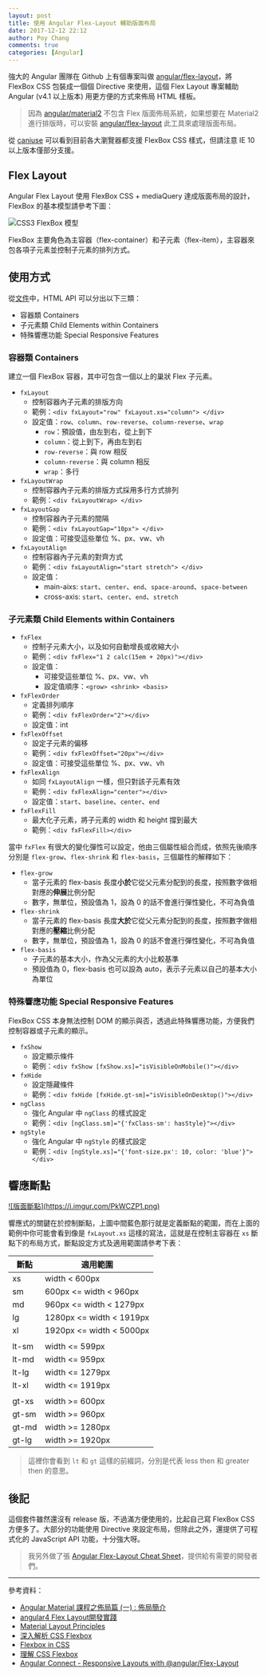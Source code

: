 ```yaml
---
layout: post
title: 使用 Angular Flex-Layout 輔助版面布局
date: 2017-12-12 22:12
author: Poy Chang
comments: true
categories: [Angular]
---
```

強大的 Angular 團隊在 Github 上有個專案叫做 [angular/flex-layout](https://github.com/angular/flex-layout)，將 FlexBox CSS 包裝成一個個 Directive 來使用，這個 Flex Layout 專案輔助 Angular (v4.1 以上版本) 用更方便的方式來佈局 HTML 樣板。

>因為 [angular/material2](https://github.com/angular/material2) 不包含 Flex 版面佈局系統，如果想要在 Material2 進行排版時，可以安裝 [angular/flex-layout](https://github.com/angular/flex-layout) 此工具來處理版面布局。 

從 [caniuse](https://caniuse.com/#feat=flexbox) 可以看到目前各大瀏覽器都支援 FlexBox CSS 樣式，但請注意 IE 10 以上版本僅部分支援。

## Flex Layout

Angular Flex Layout 使用 FlexBox CSS + mediaQuery 達成版面布局的設計，FlexBox 的基本模型請參考下圖：

![CSS3 FlexBox 模型](https://i.imgur.com/vdOtzAr.jpg)

FlexBox 主要角色為主容器（flex-container）和子元素（flex-item），主容器來包各項子元素並控制子元素的排列方式。

## 使用方式

從[文件](https://github.com/angular/flex-layout/wiki)中，HTML API 可以分出以下三類：

* 容器類 Containers
* 子元素類 Child Elements within Containers
* 特殊響應功能 Special Responsive Features

### 容器類 Containers

建立一個 FlexBox 容器，其中可包含一個以上的巢狀 Flex 子元素。

* `fxLayout`
	* 控制容器內子元素的排版方向
	* 範例：`<div fxLayout="row" fxLayout.xs="column"> </div>`
	* 設定值：`row`、`column`、`row-reverse`、`column-reverse`、`wrap`
		* `row`：預設值，由左到右，從上到下
		* `column`：從上到下，再由左到右
		* `row-reverse`：與 row 相反
		* `column-reverse`：與 column 相反
		* `wrap`：多行
* `fxLayoutWrap`
	* 控制容器內子元素的排版方式採用多行方式排列
	* 範例：`<div fxLayoutWrap> </div>`
* `fxLayoutGap`
	* 控制容器內子元素的間隔
	* 範例：`<div fxLayoutGap="10px"> </div>`
	* 設定值：可接受這些單位 %、px、vw、vh
* `fxLayoutAlign`
	* 控制容器內子元素的對齊方式
	* 範例：`<div fxLayoutAlign="start stretch"> </div>`
	* 設定值：
		* main-aixs: `start`、`center`、`end`、`space-around`、`space-between` 
		* cross-axis: `start`、`center`、`end`、`stretch`

### 子元素類 Child Elements within Containers

* `fxFlex`
	* 控制子元素大小，以及如何自動增長或收縮大小
	* 範例：`<div fxFlex="1 2 calc(15em + 20px)"></div>`
	* 設定值：
		* 可接受這些單位 %、px、vw、vh
		* 設定值順序：`<grow> <shrink> <basis>`
* `fxFlexOrder`
	* 定義排列順序
	* 範例：`<div fxFlexOrder="2"></div>`
	* 設定值：int
* `fxFlexOffset`
	* 設定子元素的偏移
	* 範例：`<div fxFlexOffset="20px"></div>`
	* 設定值：可接受這些單位 %、px、vw、vh
* `fxFlexAlign`
	* 如同 `fxLayoutAlign` 一樣，但只對該子元素有效
	* 範例：`<div fxFlexAlign="center"></div>`
	* 設定值：`start`、`baseline`、`center`、`end`
* `fxFlexFill`
	* 最大化子元素，將子元素的 width 和 height 撐到最大
	* 範例：`<div fxFlexFill></div>`

當中 `fxFlex` 有很大的變化彈性可以設定，他由三個屬性組合而成，依照先後順序分別是 `flex-grow`、`flex-shrink` 和 `flex-basis`，三個屬性的解釋如下：

* `flex-grow`
	* 當子元素的 flex-basis 長度**小於**它從父元素分配到的長度，按照數字做相對應的**伸展**比例分配
	* 數字，無單位，預設值為 1，設為 0 的話不會進行彈性變化，不可為負值
* `flex-shrink`
	* 當子元素的 flex-basis 長度**大於**它從父元素分配到的長度，按照數字做相對應的**壓縮**比例分配
	* 數字，無單位，預設值為 1，設為 0 的話不會進行彈性變化，不可為負值
* `flex-basis`
	* 子元素的基本大小，作為父元素的大小比較基準
	* 預設值為 0，flex-basis 也可以設為 auto，表示子元素以自己的基本大小為單位

### 特殊響應功能 Special Responsive Features

FlexBox CSS 本身無法控制 DOM 的顯示與否，透過此特殊響應功能，方便我們控制容器或子元素的顯示。 

* `fxShow`
	* 設定顯示條件
	* 範例：`<div fxShow [fxShow.xs]="isVisibleOnMobile()"></div>`
* `fxHide`
	* 設定隱藏條件
	* 範例：`<div fxHide [fxHide.gt-sm]="isVisibleOnDesktop()"></div>`
* `ngClass`
	* 強化 Angular 中 `ngClass` 的樣式設定
	* 範例：`<div [ngClass.sm]="{'fxClass-sm': hasStyle}"></div>`
* `ngStyle`
	* 強化 Angular 中 `ngStyle` 的樣式設定
	* 範例：`<div [ngStyle.xs]="{'font-size.px': 10, color: 'blue'}"></div>`

## 響應斷點

<a href="https://i.imgur.com/PkWCZP1.png" target="_blank">
  ![版面斷點](https://i.imgur.com/PkWCZP1.png)
</a>

響應式的關鍵在於控制斷點，上圖中間藍色那行就是定義斷點的範圍，而在上面的範例中你可能會看到像是 `fxLayout.xs` 這樣的寫法，這就是在控制主容器在 `xs` 斷點下的布局方式，斷點設定方式及適用範圍請參考下表：

<table class="table table-striped">
<thead>
  <tr>
    <th>斷點</th>
	<th>適用範圍</th>
  </tr>
</thead>
<tbody>
  <tr>
	<td>xs</td>
	<td>width < 600px</td>
  </tr>
  <tr>
	<td>sm</td>
	<td>600px <= width < 960px</td>
  </tr>
  <tr>
	<td>md</td>
	<td>960px <= width < 1279px</td>
  </tr>
  <tr>
	<td>lg</td>
	<td>1280px <= width < 1919px</td>
  </tr>
  <tr>
	<td>xl</td>
	<td>1920px <= width < 5000px</td>
  </tr>
  <tr>
	<td></td>
	<td></td>
  </tr>
  <tr>
	<td>lt-sm</td>
	<td>width <= 599px</td>
  </tr>
  <tr>
	<td>lt-md</td>
	<td>width <= 959px</td>
  </tr>
  <tr>
	<td>lt-lg</td>
	<td>width <= 1279px</td>
  </tr>
  <tr>
	<td>lt-xl</td>
	<td>width <= 1919px</td>
  </tr>
  <tr>
	<td></td>
	<td></td>
  </tr>
  <tr>
	<td>gt-xs</td>
	<td>width >= 600px</td>
  </tr>
  <tr>
	<td>gt-sm</td>
	<td>width >= 960px</td>
  </tr>
  <tr>
	<td>gt-md</td>
	<td>width >= 1280px</td>
  </tr>
  <tr>
	<td>gt-lg</td>
	<td>width >= 1920px</td>
  </tr>
</tbody>
</table>

>這裡你會看到 `lt` 和 `gt` 這樣的前綴詞，分別是代表 less then 和 greater then 的意思。

## 後記

這個套件雖然還沒有 release 版，不過滿方便使用的，比起自己寫 FlexBox CSS 方便多了。大部分的功能使用 Directive 來設定布局，但除此之外，還提供了可程式化的 JavaScript API 功能，十分強大呀。

>我另外做了張 [Angular Flex-Layout Cheat Sheet](https://poychang.github.io/angular-flex-layout-cheat-sheet/)，提供給有需要的開發者們。

----------

參考資料：

* [Angular Material 課程之佈局篇 (一) : 佈局簡介](https://segmentfault.com/a/1190000007215707)
* [angular4 Flex Layout開發實踐](http://blog.csdn.net/j_bleach/article/details/77513213)
* [Material Layout Principles](https://material.io/guidelines/layout/principles.html)
* [深入解析 CSS Flexbox](http://www.oxxostudio.tw/articles/201501/css-flexbox.html)
* [Flexbox in CSS](http://cssreference.io/flexbox/)
* [理解 CSS Flexbox](https://github.com/neal1991/articles-translator/blob/master/%E7%90%86%E8%A7%A3CSS%20Flexbox.md)
* [Angular Connect - Responsive Layouts with @angular/Flex-Layout](https://www.youtube.com/watch?v=geqjUtKJX5s)
